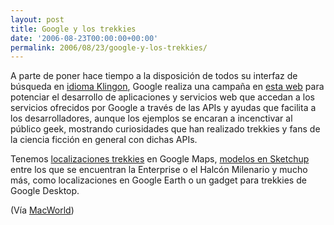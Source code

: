```yaml
---
layout: post
title: Google y los trekkies
date: '2006-08-23T00:00:00+00:00'
permalink: 2006/08/23/google-y-los-trekkies/
---
```

<a href="http://services.google.com/marketing/links/trekfan2006/"><img style="float:right; margin:0 0 10px 10px;cursor:pointer; cursor:hand;" src="http://photos1.blogger.com/blogger/6639/1972/320/st.png" border="0" alt="" /></a>A parte de poner hace tiempo a la disposición de todos su interfaz de búsqueda en <a href="http://www.google.com/intl/xx-klingon/">idioma Klingon</a>, Google realiza una campaña en <a href="http://services.google.com/marketing/links/trekfan2006/">esta web</a> para potenciar el desarrollo de aplicaciones y servicios web que accedan a los servicios ofrecidos por Google a través de las APIs y ayudas que facilita a los desarrolladores, aunque los ejemplos se encaran a incenctivar al público geek, mostrando curiosidades que han realizado trekkies y fans de la ciencia ficción en general con dichas APIs.

Tenemos <a href="http://maps.google.com/maps?f=q&hl=en&q=http://dev.keyhole.com/trek/StarTrekPlaces.kml&ie=UTF8&om=1&ll=42.617791,-107.226562&spn=44.379533,92.285156">localizaciones trekkies</a> en Google Maps, <a href="http://sketchup.google.com/3dwarehouse/search?q=scifi&tags=&uq=&ctyp=&scoring=d&start=12">modelos en Sketchup</a> entre los que se encuentran la Enterprise o el Halcón Milenario y mucho más, como localizaciones en Google Earth o un gadget para trekkies de Google Desktop.

(Vía <a href="http://www.macworld.co.uk/news/index.cfm?RSS&NewsID=15620">MacWorld</a>)
